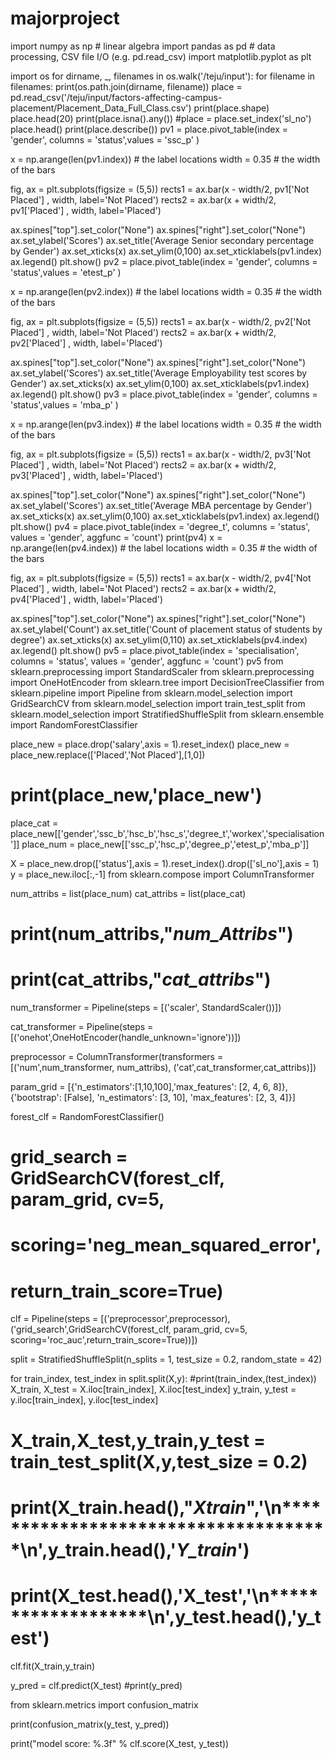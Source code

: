 # majorproject

import numpy as np # linear algebra
import pandas as pd # data processing, CSV file I/O (e.g. pd.read_csv)
import matplotlib.pyplot as plt


import os
for dirname, _, filenames in os.walk('/teju/input'):
    for filename in filenames:
        print(os.path.join(dirname, filename))
place = pd.read_csv('/teju/input/factors-affecting-campus-placement/Placement_Data_Full_Class.csv')
print(place.shape)
place.head(20)
print(place.isna().any())
#place = place.set_index('sl_no')
place.head()
print(place.describe())
pv1 = place.pivot_table(index = 'gender', columns = 'status',values = 'ssc_p' )

x = np.arange(len(pv1.index))  # the label locations
width = 0.35  # the width of the bars

fig, ax = plt.subplots(figsize = (5,5))
rects1 = ax.bar(x - width/2, pv1['Not Placed'] , width, label='Not Placed')
rects2 = ax.bar(x + width/2, pv1['Placed'] , width, label='Placed')

ax.spines["top"].set_color("None")
ax.spines["right"].set_color("None")
ax.set_ylabel('Scores')
ax.set_title('Average Senior secondary percentage by Gender')
ax.set_xticks(x)
ax.set_ylim(0,100)
ax.set_xticklabels(pv1.index)
ax.legend()
plt.show()
pv2 = place.pivot_table(index = 'gender', columns = 'status',values = 'etest_p' )

x = np.arange(len(pv2.index))  # the label locations
width = 0.35  # the width of the bars

fig, ax = plt.subplots(figsize = (5,5))
rects1 = ax.bar(x - width/2, pv2['Not Placed'] , width, label='Not Placed')
rects2 = ax.bar(x + width/2, pv2['Placed'] , width, label='Placed')

ax.spines["top"].set_color("None")
ax.spines["right"].set_color("None")
ax.set_ylabel('Scores')
ax.set_title('Average Employability test scores by Gender')
ax.set_xticks(x)
ax.set_ylim(0,100)
ax.set_xticklabels(pv1.index)
ax.legend()
plt.show()
pv3 = place.pivot_table(index = 'gender', columns = 'status',values = 'mba_p' )

x = np.arange(len(pv3.index))  # the label locations
width = 0.35  # the width of the bars

fig, ax = plt.subplots(figsize = (5,5))
rects1 = ax.bar(x - width/2, pv3['Not Placed'] , width, label='Not Placed')
rects2 = ax.bar(x + width/2, pv3['Placed'] , width, label='Placed')

ax.spines["top"].set_color("None")
ax.spines["right"].set_color("None")
ax.set_ylabel('Scores')
ax.set_title('Average MBA percentage by Gender')
ax.set_xticks(x)
ax.set_ylim(0,100)
ax.set_xticklabels(pv1.index)
ax.legend()
plt.show()
pv4 = place.pivot_table(index = 'degree_t', columns = 'status', values = 'gender', aggfunc = 'count')
print(pv4)
x = np.arange(len(pv4.index))  # the label locations
width = 0.35  # the width of the bars

fig, ax = plt.subplots(figsize = (5,5))
rects1 = ax.bar(x - width/2, pv4['Not Placed'] , width, label='Not Placed')
rects2 = ax.bar(x + width/2, pv4['Placed'] , width, label='Placed')

ax.spines["top"].set_color("None")
ax.spines["right"].set_color("None")
ax.set_ylabel('Count')
ax.set_title('Count of placement status of students by degree')
ax.set_xticks(x)
ax.set_ylim(0,110)
ax.set_xticklabels(pv4.index)
ax.legend()
plt.show()
pv5 = place.pivot_table(index = 'specialisation', columns = 'status', values = 'gender', aggfunc = 'count')
pv5
from sklearn.preprocessing import StandardScaler
from sklearn.preprocessing import OneHotEncoder
from sklearn.tree import DecisionTreeClassifier
from sklearn.pipeline import Pipeline
from sklearn.model_selection import GridSearchCV
from sklearn.model_selection import train_test_split
from sklearn.model_selection import StratifiedShuffleSplit
from sklearn.ensemble import RandomForestClassifier

place_new = place.drop('salary',axis = 1).reset_index()
place_new = place_new.replace(['Placed','Not Placed'],[1,0])
# print(place_new,'place_new')
place_cat = place_new[['gender','ssc_b','hsc_b','hsc_s','degree_t','workex','specialisation']]
place_num = place_new[['ssc_p','hsc_p','degree_p','etest_p','mba_p']]

X = place_new.drop(['status'],axis = 1).reset_index().drop(['sl_no'],axis = 1)
y = place_new.iloc[:,-1]
from sklearn.compose import ColumnTransformer

num_attribs = list(place_num)
cat_attribs = list(place_cat)
# print(num_attribs,"***num_Attribs***")
# print(cat_attribs,"***cat_attribs***")
num_transformer = Pipeline(steps = [('scaler', StandardScaler())])

cat_transformer = Pipeline(steps = [('onehot',OneHotEncoder(handle_unknown='ignore'))])

preprocessor = ColumnTransformer(transformers = [('num',num_transformer, num_attribs),
                                                 ('cat',cat_transformer,cat_attribs)])

param_grid = [{'n_estimators':[1,10,100],'max_features': [2, 4, 6, 8]},
              {'bootstrap': [False], 'n_estimators': [3, 10], 'max_features': [2, 3, 4]}]

forest_clf = RandomForestClassifier()

# grid_search = GridSearchCV(forest_clf, param_grid, cv=5,
# scoring='neg_mean_squared_error',
# return_train_score=True)

clf = Pipeline(steps = [('preprocessor',preprocessor),('grid_search',GridSearchCV(forest_clf, param_grid, cv=5,
scoring='roc_auc',return_train_score=True))])

split = StratifiedShuffleSplit(n_splits = 1, test_size = 0.2, random_state = 42)

for train_index, test_index in split.split(X,y):
    #print(train_index,(test_index))
    X_train, X_test = X.iloc[train_index], X.iloc[test_index]
    y_train, y_test = y.iloc[train_index], y.iloc[test_index]
# X_train,X_test,y_train,y_test = train_test_split(X,y,test_size = 0.2)

# print(X_train.head(),"***Xtrain***",'\n*************************************\n',y_train.head(),'***Y_train***')
# print(X_test.head(),'X_test','\n*******************\n',y_test.head(),'y_test')
clf.fit(X_train,y_train)

y_pred = clf.predict(X_test)
#print(y_pred)

from sklearn.metrics import confusion_matrix

print(confusion_matrix(y_test, y_pred))

print("model score: %.3f" % clf.score(X_test, y_test))

